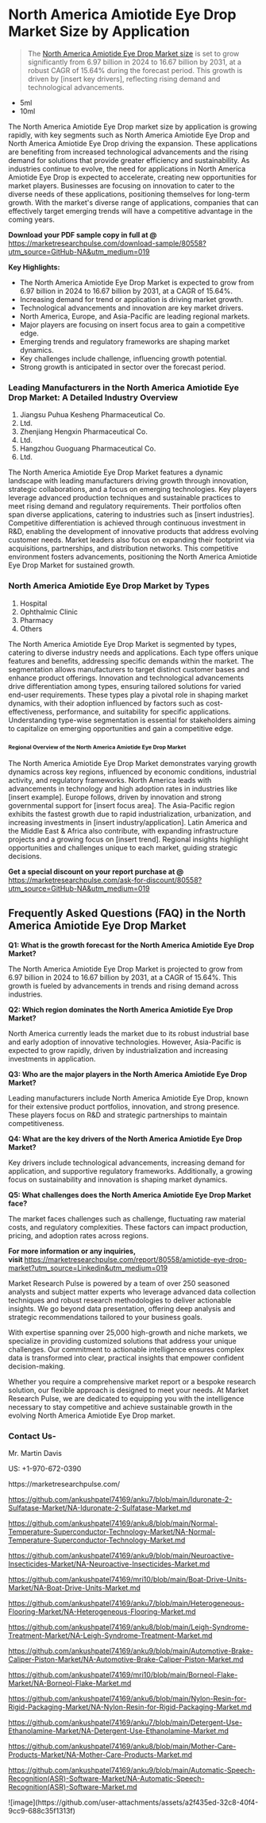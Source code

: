 <h1>North America Amiotide Eye Drop Market&nbsp;Size by Application</h1><blockquote><p>The <a href="https://marketresearchpulse.com/download-sample/80558?utm_source=GitHub-NA&amp;utm_medium=019">North America Amiotide Eye Drop Market size</a> is set to grow significantly from 6.97 billion in 2024 to 16.67 billion by 2031, at a robust CAGR of 15.64% during the forecast period. This growth is driven by [insert key drivers], reflecting rising demand and technological advancements.</p></blockquote><ul><li>5ml<li> 10ml</li></ul><p>The North America Amiotide Eye Drop market size by application is growing rapidly, with key segments such as North America Amiotide Eye Drop and North America Amiotide Eye Drop driving the expansion. These applications are benefiting from increased technological advancements and the rising demand for solutions that provide greater efficiency and sustainability. As industries continue to evolve, the need for applications in North America Amiotide Eye Drop is expected to accelerate, creating new opportunities for market players. Businesses are focusing on innovation to cater to the diverse needs of these applications, positioning themselves for long-term growth. With the market's diverse range of applications, companies that can effectively target emerging trends will have a competitive advantage in the coming years.</p><p><strong>Download your PDF sample copy in full at @ </strong><a href="https://marketresearchpulse.com/download-sample/80558?utm_source=GitHub-NA&amp;utm_medium=019">https://marketresearchpulse.com/download-sample/80558?utm_source=GitHub-NA&amp;utm_medium=019</a></p><p><strong>Key Highlights: </strong></p><ul><li>The North America Amiotide Eye Drop Market is expected to grow from 6.97 billion in 2024 to 16.67 billion by 2031, at a CAGR of 15.64%.</li><li>Increasing demand for trend or application is driving market growth.</li><li>Technological advancements and innovation are key market drivers.</li><li>North America, Europe, and Asia-Pacific are leading regional markets.</li><li>Major players are focusing on insert focus area to gain a competitive edge.</li><li>Emerging trends and regulatory frameworks are shaping market dynamics.</li><li>Key challenges include challenge, influencing growth potential.</li><li>Strong growth is anticipated in sector over the forecast period.</li></ul><h3>Leading Manufacturers in the North America Amiotide Eye Drop Market: A Detailed Industry Overview</h3><ol><li>Jiangsu Puhua Kesheng Pharmaceutical Co.</li><li>Ltd.</li><li>Zhenjiang Hengxin Pharmaceutical Co.</li><li>Ltd.</li><li>Hangzhou Guoguang Pharmaceutical Co.</li><li>Ltd.</li></ol><div class="flex max-w-full flex-col flex-grow"><div class="min-h-8 text-message flex w-full flex-col items-end gap-2 whitespace-normal break-words [.text-message+&amp;]:mt-5" dir="auto" data-message-author-role="assistant" data-message-id="fd8432e4-4910-450d-b182-61b7bfb0a01f" data-message-model-slug="gpt-4o"><div class="flex w-full flex-col gap-1 empty:hidden first:pt-[3px]"><div class="markdown prose w-full break-words dark:prose-invert light"><p>The North America Amiotide Eye Drop Market features a dynamic landscape with leading manufacturers driving growth through innovation, strategic collaborations, and a focus on emerging technologies. Key players leverage advanced production techniques and sustainable practices to meet rising demand and regulatory requirements. Their portfolios often span diverse applications, catering to industries such as [insert industries]. Competitive differentiation is achieved through continuous investment in R&amp;D, enabling the development of innovative products that address evolving customer needs. Market leaders also focus on expanding their footprint via acquisitions, partnerships, and distribution networks. This competitive environment fosters advancements, positioning the North America Amiotide Eye Drop Market for sustained growth.</p></div></div></div></div><h3>North America Amiotide Eye Drop Market by Types</h3><ol><li>Hospital<li> Ophthalmic Clinic<li> Pharmacy<li> Others</li></ol><div class="flex max-w-full flex-col flex-grow"><div class="min-h-8 text-message flex w-full flex-col items-end gap-2 whitespace-normal break-words [.text-message+&amp;]:mt-5" dir="auto" data-message-author-role="assistant" data-message-id="084470be-0bb7-4664-bddf-5156b4f41249" data-message-model-slug="gpt-4o-mini"><div class="flex w-full flex-col gap-1 empty:hidden first:pt-[3px]"><div class="markdown prose w-full break-words dark:prose-invert light"><p>The North America Amiotide Eye Drop Market is segmented by types, catering to diverse industry needs and applications. Each type offers unique features and benefits, addressing specific demands within the market. The segmentation allows manufacturers to target distinct customer bases and enhance product offerings. Innovation and technological advancements drive differentiation among types, ensuring tailored solutions for varied end-user requirements. These types play a pivotal role in shaping market dynamics, with their adoption influenced by factors such as cost-effectiveness, performance, and suitability for specific applications. Understanding type-wise segmentation is essential for stakeholders aiming to capitalize on emerging opportunities and gain a competitive edge.</p></div></div></div></div><h3><span style="font-size: 11px;">Regional Overview of the North America Amiotide Eye Drop Market</span></h3><div class="flex max-w-full flex-col flex-grow"><div class="min-h-8 text-message flex w-full flex-col items-end gap-2 whitespace-normal break-words [.text-message+&amp;]:mt-5" dir="auto" data-message-author-role="assistant" data-message-id="e9038762-ce64-4e30-91c9-9bd413514231" data-message-model-slug="gpt-4o-mini"><div class="flex w-full flex-col gap-1 empty:hidden first:pt-[3px]"><div class="markdown prose w-full break-words dark:prose-invert light"><p>The North America Amiotide Eye Drop Market demonstrates varying growth dynamics across key regions, influenced by economic conditions, industrial activity, and regulatory frameworks. North America leads with advancements in technology and high adoption rates in industries like [insert example]. Europe follows, driven by innovation and strong governmental support for [insert focus area]. The Asia-Pacific region exhibits the fastest growth due to rapid industrialization, urbanization, and increasing investments in [insert industry/application]. Latin America and the Middle East &amp; Africa also contribute, with expanding infrastructure projects and a growing focus on [insert trend]. Regional insights highlight opportunities and challenges unique to each market, guiding strategic decisions.</p></div></div></div></div><p><strong>Get a special discount on your report purchase at @ </strong><a href="https://marketresearchpulse.com/ask-for-discount/80558?utm_source=GitHub-NA&amp;utm_medium=019">https://marketresearchpulse.com/ask-for-discount/80558?utm_source=GitHub-NA&amp;utm_medium=019</a></p><h2>Frequently Asked Questions (FAQ) in the North America Amiotide Eye Drop Market</h2><p><strong>Q1: What is the growth forecast for the North America Amiotide Eye Drop Market?</strong></p><p>The North America Amiotide Eye Drop Market is projected to grow from 6.97 billion in 2024 to 16.67 billion by 2031, at a CAGR of 15.64%. This growth is fueled by advancements in trends and rising demand across industries.</p><p><strong>Q2: Which region dominates the North America Amiotide Eye Drop Market?</strong></p><p>North America currently leads the market due to its robust industrial base and early adoption of innovative technologies. However, Asia-Pacific is expected to grow rapidly, driven by industrialization and increasing investments in application.</p><p><strong>Q3: Who are the major players in the North America Amiotide Eye Drop Market?</strong></p><p>Leading manufacturers include North America Amiotide Eye Drop, known for their extensive product portfolios, innovation, and strong presence. These players focus on R&amp;D and strategic partnerships to maintain competitiveness.</p><p><strong>Q4: What are the key drivers of the North America Amiotide Eye Drop Market?</strong></p><p>Key drivers include technological advancements, increasing demand for application, and supportive regulatory frameworks. Additionally, a growing focus on sustainability and innovation is shaping market dynamics.</p><p><strong>Q5: What challenges does the North America Amiotide Eye Drop Market face?</strong></p><p>The market faces challenges such as challenge, fluctuating raw material costs, and regulatory complexities. These factors can impact production, pricing, and adoption rates across regions.</p><p><strong>For more information or any inquiries, visit&nbsp;</strong><a href="https://marketresearchpulse.com/report/80558/amiotide-eye-drop-market?utm_source=Linkedin&utm_medium=019">https://marketresearchpulse.com/report/80558/amiotide-eye-drop-market?utm_source=Linkedin&utm_medium=019</a></p><p>Market Research Pulse is powered by a team of over 250 seasoned analysts and subject matter experts who leverage advanced data collection techniques and robust research methodologies to deliver actionable insights. We go beyond data presentation, offering deep analysis and strategic recommendations tailored to your business goals.</p><p>With expertise spanning over 25,000 high-growth and niche markets, we specialize in providing customized solutions that address your unique challenges. Our commitment to actionable intelligence ensures complex data is transformed into clear, practical insights that empower confident decision-making.</p><p>Whether you require a comprehensive market report or a bespoke research solution, our flexible approach is designed to meet your needs. At Market Research Pulse, we are dedicated to equipping you with the intelligence necessary to stay competitive and achieve sustainable growth in the evolving North America Amiotide Eye Drop market.</p><h3><strong>Contact Us-</strong></h3><p>Mr. Martin Davis</p><p>US: +1-970-672-0390</p><p>https://marketresearchpulse.com/</p><p><a href="https://github.com/ankushpatel74169/anku7/blob/main/Iduronate-2-Sulfatase-Market/NA-Iduronate-2-Sulfatase-Market.md">https://github.com/ankushpatel74169/anku7/blob/main/Iduronate-2-Sulfatase-Market/NA-Iduronate-2-Sulfatase-Market.md</a></p><p><a href="https://github.com/ankushpatel74169/anku8/blob/main/Normal-Temperature-Superconductor-Technology-Market/NA-Normal-Temperature-Superconductor-Technology-Market.md">https://github.com/ankushpatel74169/anku8/blob/main/Normal-Temperature-Superconductor-Technology-Market/NA-Normal-Temperature-Superconductor-Technology-Market.md</a></p><p><a href="https://github.com/ankushpatel74169/anku9/blob/main/Neuroactive-Insecticides-Market/NA-Neuroactive-Insecticides-Market.md">https://github.com/ankushpatel74169/anku9/blob/main/Neuroactive-Insecticides-Market/NA-Neuroactive-Insecticides-Market.md</a></p><p><a href="https://github.com/ankushpatel74169/mri10/blob/main/Boat-Drive-Units-Market/NA-Boat-Drive-Units-Market.md">https://github.com/ankushpatel74169/mri10/blob/main/Boat-Drive-Units-Market/NA-Boat-Drive-Units-Market.md</a></p><p><a href="https://github.com/ankushpatel74169/anku7/blob/main/Heterogeneous-Flooring-Market/NA-Heterogeneous-Flooring-Market.md">https://github.com/ankushpatel74169/anku7/blob/main/Heterogeneous-Flooring-Market/NA-Heterogeneous-Flooring-Market.md</a></p><p><a href="https://github.com/ankushpatel74169/anku8/blob/main/Leigh-Syndrome-Treatment-Market/NA-Leigh-Syndrome-Treatment-Market.md">https://github.com/ankushpatel74169/anku8/blob/main/Leigh-Syndrome-Treatment-Market/NA-Leigh-Syndrome-Treatment-Market.md</a></p><p><a href="https://github.com/ankushpatel74169/anku9/blob/main/Automotive-Brake-Caliper-Piston-Market/NA-Automotive-Brake-Caliper-Piston-Market.md">https://github.com/ankushpatel74169/anku9/blob/main/Automotive-Brake-Caliper-Piston-Market/NA-Automotive-Brake-Caliper-Piston-Market.md</a></p><p><a href="https://github.com/ankushpatel74169/mri10/blob/main/Borneol-Flake-Market/NA-Borneol-Flake-Market.md">https://github.com/ankushpatel74169/mri10/blob/main/Borneol-Flake-Market/NA-Borneol-Flake-Market.md</a></p><p><a href="https://github.com/ankushpatel74169/anku6/blob/main/Nylon-Resin-for-Rigid-Packaging-Market/NA-Nylon-Resin-for-Rigid-Packaging-Market.md">https://github.com/ankushpatel74169/anku6/blob/main/Nylon-Resin-for-Rigid-Packaging-Market/NA-Nylon-Resin-for-Rigid-Packaging-Market.md</a></p><p><a href="https://github.com/ankushpatel74169/anku7/blob/main/Detergent-Use-Ethanolamine-Market/NA-Detergent-Use-Ethanolamine-Market.md">https://github.com/ankushpatel74169/anku7/blob/main/Detergent-Use-Ethanolamine-Market/NA-Detergent-Use-Ethanolamine-Market.md</a></p><p><a href="https://github.com/ankushpatel74169/anku8/blob/main/Mother-Care-Products-Market/NA-Mother-Care-Products-Market.md">https://github.com/ankushpatel74169/anku8/blob/main/Mother-Care-Products-Market/NA-Mother-Care-Products-Market.md</a></p><p><a href="https://github.com/ankushpatel74169/anku9/blob/main/Automatic-Speech-Recognition(ASR)-Software-Market/NA-Automatic-Speech-Recognition(ASR)-Software-Market.md">https://github.com/ankushpatel74169/anku9/blob/main/Automatic-Speech-Recognition(ASR)-Software-Market/NA-Automatic-Speech-Recognition(ASR)-Software-Market.md</a></p>
![image](https://github.com/user-attachments/assets/a2f435ed-32c8-40f4-9cc9-688c35f1313f)
